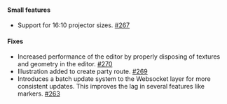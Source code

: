 #### Small features

- Support for 16:10 projector sizes. [#267](https://github.com/Siege-Perilous/tableslayer/pull/267)

#### Fixes

- Increased performance of the editor by properly disposing of textures and geometry in the editor. [#270](https://github.com/Siege-Perilous/tableslayer/pull/270)
- Illustration added to create party route. [#269](https://github.com/Siege-Perilous/tableslayer/pull/269)
- Introduces a batch update system to the Websocket layer for more consistent updates. This improves the lag in several features like markers. [#263](https://github.com/Siege-Perilous/tableslayer/pull/263)
